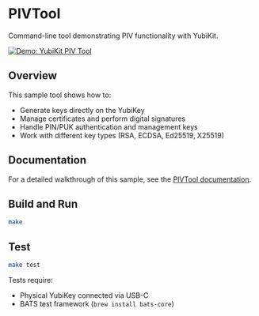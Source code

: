 # PIVTool

Command-line tool demonstrating PIV functionality with YubiKit.

[![Demo: YubiKit PIV Tool](https://asciinema.org/a/JeMHOazHlGMUYtzNP3zCRy7XA.svg)](https://asciinema.org/a/JeMHOazHlGMUYtzNP3zCRy7XA)

## Overview

This sample tool shows how to:
- Generate keys directly on the YubiKey
- Manage certificates and perform digital signatures
- Handle PIN/PUK authentication and management keys
- Work with different key types (RSA, ECDSA, Ed25519, X25519)

## Documentation

For a detailed walkthrough of this sample, see the [PIVTool documentation](https://yubico.github.io/yubikit-swift/documentation/yubikit/pivtoolsamplecode).

## Build and Run

```bash
make
```

## Test

```bash
make test
```

Tests require:
- Physical YubiKey connected via USB-C
- BATS test framework (`brew install bats-core`)
